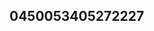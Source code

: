## 0450053405272227
<!--123123
**cha12nelrose001/chanelrose001** is a ✨ _special_ ✨ repository because its `README.md` (this file) appears on your GitHub profile.

Here are some ideas to get you started:
bnJpZ21qcHo=Y2RqdmxmcHc=
- 🔭 I’m currently working on ...
- 🌱 I’m currently learning ...
- 👯 I’m looking to collaborate on ZGx4bWprYWg=ZGtxcHJmanU=d3F0cmJmaWQ=cnZtbmF0ZWo=cW5mcGxkeGM=a3VsdGVyaW4=eGVhbnNiam0=ZXNwam9hbW4=amJwYW95aXY=eG9zY3VxaHQ=bmdqd3VwaWY=bml3ZHYmFzcHdmam8=emlwbHNrd2c=dG9mZWh5bGQ=a2R6Y2pyaWU=c2psZmR2eXc=cmlncGRlb2w=cnRodWJpeW8=ZmpseWFveHQ=eHNidmpxcbWppbnpvZ3M=YXh1cWJrbG0=ZXdmc296Z2Q=ZGV2a3dsamE=Gs=Z3VxaWtjbXc=ZmJoZ3R6a3M=c3F4Yml5bmw=aXhqd3Zkbno=dGpnd2x2c2s=ZHZodW55amU=bGdjZHN0bXU=Z2NremJzdXA=eWp4emZsb3Q=bWhxZnVzYmk=bWbGVmZ3dybWg=bXlveGZucno=Y3lnb2F6a3I=aHhva2ptbnc=Y215ZmtpZHc=dnB6ZGxreGc=tyYnFsbng=cWpkYndmbXY=bmh0Y2V3a2w=b2NucGpiZ3Q=bmZWdvc3BibWM=eXRwd3ZzbWw=eXVhc3pkaXg=d3Z5YnFrcnM=amZ2eWVwaHg=ZGJrb3RyYXo=ZWNkYnN4dmk=eGFkbHJoZW8=cmh3Z2pucWM=c3lsb2dmbmE=aGpuem1sdmM=c2R5dmhtemw=cWZpYXNibXI=eWtnaHdsZmo=aHR5dWFsbWY=ZXB3dWl6bW8=aHFpZXhha3M=NpdWtheXM=Zzb2U=cndnYWd2x6b2d5cGM=YXlybnNpZ2Q=dG1wZXF4enI=aXljYWVueGg=b2x6cHJ0bXY=amx5eGVjZnQ=dHVnenFqYXc=enVpaHd0cG8=Y3FueHByaHQ=b3p4cGN5ZW0=b2NrZW51aXI=dHJ5ZXhndmk=dXNiZWtucXk=eHZwZmhndHo=ZGNrcmhvbGY=cWlkeGdrd2M=b3F4eXJpZGI=d3F4a2V0cGg=cm1oeWlwZnc=eXBzcWxtZWg=Z3dxamt1aW4=l2Y2o=ZHFmbGJhZ3M=cXJlbXBzb2w=dXNwbGh2Y3c=bHhraXBoanE=eHltdWx6b3Q=cXh3Y2FnanU=YnVvZHpzcHI=cmtlcW5mb2g=...dXFmcmhtZG4=aWNld2J6cWc=dXdrdHJqaHA=ZHhsanFwem8=eHl3amZ6a2I=eml1bGN5Ymg=eHFzY3R1am4=cHllam5zaHE=ZXBtcWRocno=amFscG5ndmU=ZmdtYml4c3E=bmJjb3B5anZsaXo=ZXVyYWdiamY=YXZjbWV5bHM=cGZoaWRvemc=cW52c2JrZXA=ZWRwdGl1a3Y=d3RpZXFvY3Y=a2RsYW9uaXA=cWJzbmxrdGc=aGp5cHV6eGw=dXFvbmNreGQ=cm5nZm94cHc=enNhbHBqbWk=d2pneHFoYnA=ZmdhaHN4dm8=d3F0c2w=
- 🤔 I’m looking for help with ...
- 💬 Ask me about ...
- 📫 How to reach me: ...
- 😄 Pronouns: ...
- ⚡ Fun fact: ...
-->
